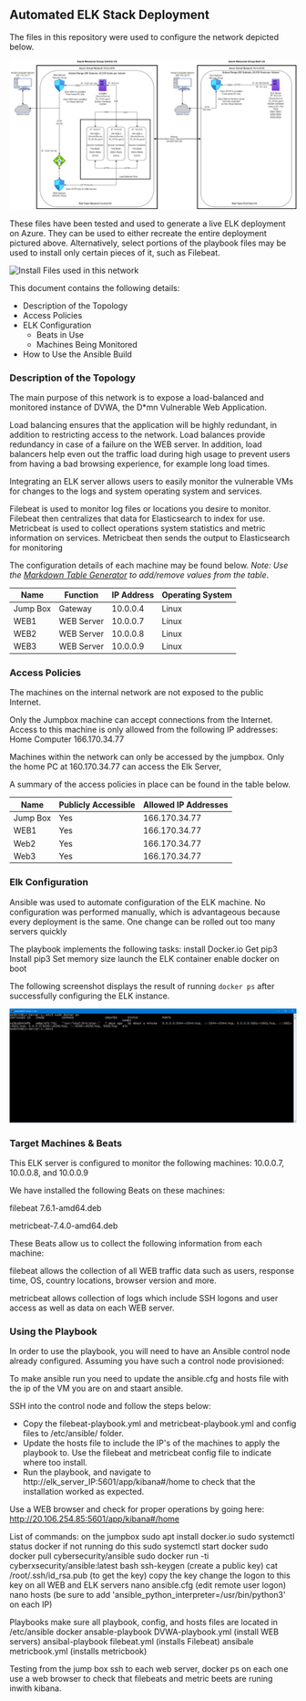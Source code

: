 ## Automated ELK Stack Deployment

The files in this repository were used to configure the network depicted below.



![Red_Team_Network Drawing](Diagrams/Red_Team_Network.Drawing.png)

These files have been tested and used to generate a live ELK deployment on Azure. They can be used to either recreate the entire deployment pictured above. Alternatively, select portions of the playbook files may be used to install only certain pieces of it, such as Filebeat.

  ![Install Files used in this network](Ansible/)

This document contains the following details:
- Description of the Topology
- Access Policies
- ELK Configuration
  - Beats in Use
  - Machines Being Monitored
- How to Use the Ansible Build


### Description of the Topology

The main purpose of this network is to expose a load-balanced and monitored instance of DVWA, the D*mn Vulnerable Web Application.

Load balancing ensures that the application will be highly redundant, in addition to restricting access to the network.
Load balances provide redundancy in case of a failure on the WEB server. In addition, load balancers help even out the traffic load during high usage to prevent users from having a bad browsing experience, for example long load times.


Integrating an ELK server allows users to easily monitor the vulnerable VMs for changes to the logs and system operating system and services.

Filebeat is used to monitor log files or locations you desire to monitor. Filebeat then centralizes that data for Elasticsearch to index for use.
Metricbeat is used to collect operations system statistics and metric information on services. Metricbeat then sends the output to Elasticsearch for monitoring

The configuration details of each machine may be found below.
_Note: Use the [Markdown Table Generator](http://www.tablesgenerator.com/markdown_tables) to add/remove values from the table_.

| Name     | Function | IP Address | Operating System |
|----------|----------|------------|------------------|
| Jump Box |Gateway   | 10.0.0.4   | Linux            |
| WEB1     |WEB Server| 10.0.0.7   | Linux            |
| WEB2     |WEB Server| 10.0.0.8   | Linux            |
| WEB3     |WEB Server| 10.0.0.9   | Linux            |

### Access Policies

The machines on the internal network are not exposed to the public Internet. 

Only the Jumpbox machine can accept connections from the Internet. Access to this machine is only allowed from the following IP addresses:
Home Computer 166.170.34.77

Machines within the network can only be accessed by the jumpbox.
Only the home PC at 160.170.34.77 can access the Elk Server, 

A summary of the access policies in place can be found in the table below.

| Name     | Publicly Accessible | Allowed IP Addresses |
|----------|---------------------|----------------------|
| Jump Box | Yes                 |  166.170.34.77       |
| WEB1     | Yes                 |  166.170.34.77       |
| Web2     | Yes                 |  166.170.34.77       |
| Web3     | Yes                 |  166.170.34.77       |

### Elk Configuration

Ansible was used to automate configuration of the ELK machine. No configuration was performed manually, which is advantageous because
every deployment is the same. One change can be rolled out too many servers quickly

The playbook implements the following tasks:
install Docker.io
Get pip3
Install pip3
Set memory size
launch the ELK container
enable docker on boot

The following screenshot displays the result of running `docker ps` after successfully configuring the ELK instance.

![Docker PS Command](Images/Elk_Docker_PS_Command.PNG)

### Target Machines & Beats
This ELK server is configured to monitor the following machines:
10.0.0.7, 10.0.0.8, and 10.0.0.9

We have installed the following Beats on these machines:

filebeat 7.6.1-amd64.deb

metricbeat-7.4.0-amd64.deb

These Beats allow us to collect the following information from each machine:

filebeat allows the collection of all WEB traffic data such as users, response time, OS, country locations, browser version and more.

metricbeat allows collection of logs which include SSH logons and user access as well as data on each WEB server.


### Using the Playbook
In order to use the playbook, you will need to have an Ansible control node already configured. Assuming you have such a control node provisioned: 

To make ansible run you need to update the ansible.cfg and hosts file with the ip of the VM you are on and staart ansible.

SSH into the control node and follow the steps below:
- Copy the filebeat-playbook.yml and metricbeat-playbook.yml and config files to /etc/ansible/ folder.
- Update the hosts file to include the IP's of the machines to apply the playbook to. Use the filebeat and metricbeat config file to indicate where too install.
- Run the playbook, and navigate to http://elk_server_IP:5601/app/kibana#/home to check that the installation worked as expected.

Use a WEB browser and check for proper operations by going here: http://20.106.254.85:5601/app/kibana#/home

List of commands:
on the jumpbox
  sudo apt install docker.io
  sudo systemctl status docker
  if not running do this sudo systemctl start docker
  sudo docker pull cybersecurity/ansible
  sudo docker run -ti cyberxsecurity/ansible:latest bash
  ssh-keygen (create a public key)
  cat /root/.ssh/id_rsa.pub (to get the key)
  copy the key
  change the logon to this key on all WEB and ELK servers
  nano ansible.cfg (edit remote user logon)
  nano hosts (be sure to add 'ansible_python_interpreter=/usr/bin/python3' on each IP)
  
 Playbooks
   make sure all playbook, config, and hosts files are located in /etc/ansible
   docker
  ansable-playbook DVWA-playbook.yml (install WEB servers)
  ansibal-playbook filebeat.yml (installs Filebeat)
  ansibale metricbook.yml (installs metricbook)
  
Testing
   from the jump box ssh to each web server,
       docker ps on each one
   use a web browser to check that filebeats and metric beets are runing inwith kibana. 
  
  
  

